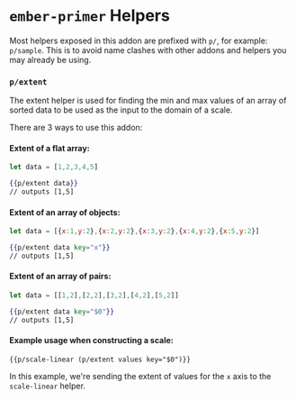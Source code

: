 # `ember-primer` Helpers

Most helpers exposed in this addon are prefixed with `p/`, for example: `p/sample`. 
This is to avoid name clashes with other addons and helpers you may already be using.

### `p/extent`

The extent helper is used for finding the min and max values of an array of sorted data
to be used as the input to the domain of a scale.

There are 3 ways to use this addon:

#### Extent of a flat array:

```js
let data = [1,2,3,4,5]
```

```hbs
{{p/extent data}}
// outputs [1,5]
```

#### Extent of an array of objects:

```js
let data = [{x:1,y:2},{x:2,y:2},{x:3,y:2},{x:4,y:2},{x:5,y:2}]
```

```hbs
{{p/extent data key="x"}}
// outputs [1,5]
```

#### Extent of an array of pairs:

```js
let data = [[1,2],[2,2],[3,2],[4,2],[5,2]]
```

```hbs
{{p/extent data key="$0"}}
// outputs [1,5]
```

#### Example usage when constructing a scale:

```
{{p/scale-linear (p/extent values key="$0")}}
```

In this example, we're sending the extent of values for the `x` axis to the 
`scale-linear` helper.
